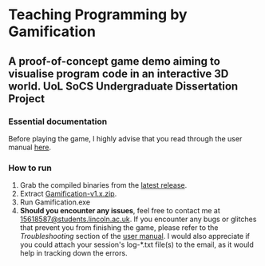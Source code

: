 # Teaching Programming by Gamification
## A proof-of-concept game demo aiming to visualise program code in an interactive 3D world. UoL SoCS Undergraduate Dissertation Project
### Essential documentation
Before playing the game, I highly advise that you read through the user manual [here](https://universityoflincoln-my.sharepoint.com/:b:/g/personal/15618587_students_lincoln_ac_uk/EbU7pZjHfFhJqLCXPMU_LSABdhsL3ymdlpCIcuGpisJvyg?e=uWWpT7).

### How to run
1. Grab the compiled binaries from the [latest release](https://github.com/tomezpl/code-gamification/releases/latest).
2. Extract [Gamification-v1.x.zip](https://github.com/tomezpl/code-gamification/releases/download/v1.0/Gamification-v1.0.zip).
3. Run Gamification.exe
4. **Should you encounter any issues**, feel free to contact me at 15618587@students.lincoln.ac.uk. If you encounter any bugs or glitches that prevent you from finishing the game, please refer to the *Troubleshooting* section of the [user manual](https://universityoflincoln-my.sharepoint.com/:b:/g/personal/15618587_students_lincoln_ac_uk/EbU7pZjHfFhJqLCXPMU_LSABdhsL3ymdlpCIcuGpisJvyg?e=uWWpT7). I would also appreciate if you could attach your session's log-*.txt file(s) to the email, as it would help in tracking down the errors.
